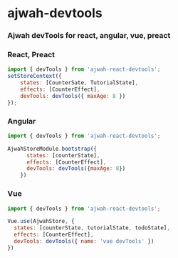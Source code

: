 # ajwah-devtools

### Ajwah devTools for react, angular, vue, preact

### React, Preact
```js
import { devTools } from 'ajwah-react-devtools';
setStoreContext({
    states: [CounterSate, TutorialState],
    effects: [CounterEffect],
    devTools: devTools({ maxAge: 8 })
});

```

### Angular
```js
import { devTools } from 'ajwah-react-devtools';

AjwahStoreModule.bootstrap({
      states: [counterState],
      effects: [CounterEffect],
      devTools: devTools({maxAge: 8})
    })

```


### Vue
```js
import { devTools } from 'ajwah-react-devtools';

Vue.use(AjwahStore, {
  states: [counterState, tutorialState, todoState],
  effects: [CounterEffect],
  devTools: devTools({ name: 'vue devTools' })
})

```


